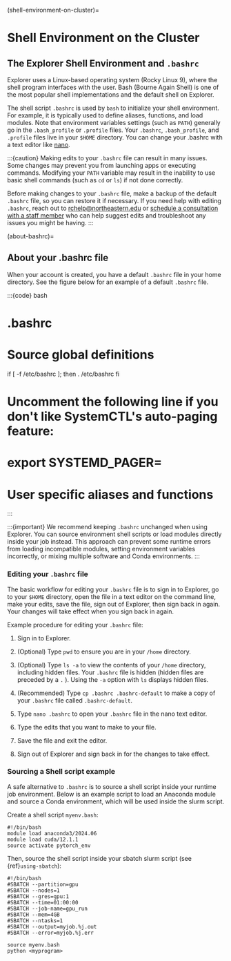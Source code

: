(shell-environment-on-cluster)=
# Shell Environment on the Cluster

## The Explorer Shell Environment and `.bashrc`
Explorer uses a Linux-based operating system (Rocky Linux 9), where the shell program interfaces with the user. Bash (Bourne Again Shell) is one of the most popular shell implementations and the default shell on Explorer.

The shell script `.bashrc` is used by `bash` to initialize your shell environment. For example, it is typically used to define aliases, functions, and load modules. Note that environment variables settings (such as `PATH`) generally go in the `.bash_profile` or `.profile` files. Your `.bashrc`, `.bash_profile`, and `.profile` files live in your `$HOME` directory. You can change your .bashrc with a text editor like [nano](https://www.nano-editor.org/).

:::{caution}
Making edits to your `.bashrc` file can result in many issues. Some changes may prevent you from launching apps or executing commands. Modifying your `PATH` variable may result in the inability to use basic shell commands (such as `cd` or `ls`) if not done correctly.

Before making changes to your `.bashrc` file, make a backup of the default `.bashrc` file, so you can restore it if necessary. If you need help with editing `.bashrc`, reach out to [rchelp@northeastern.edu](mailto:rchelp@northeastern.edu) or [schedule a consultation with a staff member](https://outlook.office365.com/owa/calendar/ResearchComputing2@northeastern.onmicrosoft.com/bookings/) who can help suggest edits and troubleshoot any issues you might be having.
:::

(about-bashrc)=
## About your .bashrc file
When your account is created, you have a default `.bashrc` file in your home directory. See the figure below for an example of a default `.bashrc` file.

:::{code} bash
# .bashrc

# Source global definitions
if [ -f /etc/bashrc ]; then
	. /etc/bashrc
fi

# Uncomment the following line if you don't like SystemCTL's auto-paging feature:
# export SYSTEMD_PAGER=

# User specific aliases and functions
:::

:::{important}
We recommend keeping `.bashrc` unchanged when using Explorer. You can source environment shell scripts or load modules directly inside your job instead. This approach can prevent some runtime errors from loading incompatible modules, setting environment variables incorrectly, or mixing multiple software and Conda environments.
:::

### Editing your `.bashrc` file

The basic workflow for editing your `.bashrc` file is to sign in to Explorer, go to your `$HOME` directory, open the file in a text editor on the command line, make your edits, save the file, sign out of Explorer, then sign back in again. Your changes will take effect when you sign back in again.

Example procedure for editing your `.bashrc` file:

1. Sign in to Explorer.

1. (Optional) Type `pwd` to ensure you are in your `/home` directory.

1. (Optional) Type `ls -a` to view the contents of your `/home` directory, including hidden files. Your `.bashrc` file is hidden (hidden files are preceded by a `.` ). Using the `-a` option with `ls` displays hidden files.

1. (Recommended) Type `cp .bashrc .bashrc-default` to make a copy of your `.bashrc` file called `.bashrc-default`.

1. Type `nano .bashrc` to open your `.bashrc` file in the nano text editor.

1. Type the edits that you want to make to your file. 

1. Save the file and exit the editor.

1. Sign out of Explorer and sign back in for the changes to take effect.

### Sourcing a Shell script example

A safe alternative to `.bashrc` is to source a shell script inside your runtime job environment. Below is an example script to load an Anaconda module and source a Conda environment, which will be used inside the slurm script.

Create a shell script `myenv.bash`:

```{code-block} bash
#!/bin/bash
module load anaconda3/2024.06
module load cuda/12.1.1
source activate pytorch_env
```

Then, source the shell script inside your sbatch slurm script (see {ref}`using-sbatch`):

```{code-block} bash
#!/bin/bash
#SBATCH --partition=gpu
#SBATCH --nodes=1
#SBATCH --gres=gpu:1
#SBATCH --time=01:00:00
#SBATCH --job-name=gpu_run
#SBATCH --mem=4GB
#SBATCH --ntasks=1
#SBATCH --output=myjob.%j.out
#SBATCH --error=myjob.%j.err

source myenv.bash
python <myprogram>
```
